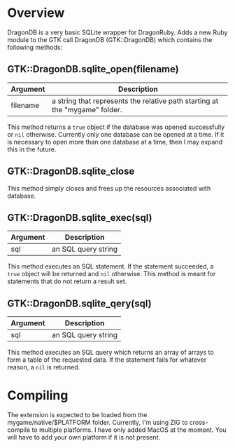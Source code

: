 # Overview
DragonDB is a very basic SQLite wrapper for DragonRuby.  Adds a new Ruby module to the GTK call DragonDB (GTK::DragonDB) which contains the following methods:

## GTK::DragonDB.sqlite_open(filename)

| Argument | Description |
| -- | -- |
| filename | a string that represents the relative path starting at the "mygame" folder. |

This method returns a ```true``` object if the database was opened successfully or ```nil``` otherwise.  Currently only one database can be opened at a time.  If it is necessary to open more than one database at a time, then I may expand this in the future.

## GTK::DragonDB.sqlite_close

This method simply closes and frees up the resources associated with database.

## GTK::DragonDB.sqlite_exec(sql)

| Argument | Description |
| -- | -- |
| sql | an SQL query string |

This method executes an SQL statement.  If the statement succeeded, a ```true``` object will be returned and ```nil``` otherwise.  This method is meant for statements that do not return a result set.

## GTK::DragonDB.sqlite_qery(sql)

| Argument | Description |
| -- | -- |
| sql | an SQL query string |

This method executes an SQL query which returns an array of arrays to form a table of the requested data.  If the statement fails for whatever reason, a ```nil``` is returned.


# Compiling
The extension is expected to be loaded from the mygame/native/$PLATFORM folder.  Currently, I'm using ZIG to cross-compile to multiple platforms.  I have only added MacOS at the moment.  You will have to add your own platform if it is not present.

